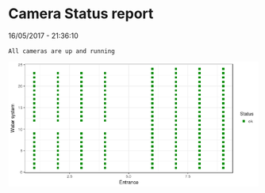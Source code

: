 Camera Status report
================
16/05/2017 - 21:36:10

    All cameras are up and running

![](camreport_files/figure-markdown_github/unnamed-chunk-2-1.png)
